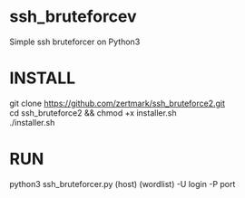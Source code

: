 # ssh_bruteforcev
Simple ssh bruteforcer on Python3                                
# INSTALL                             
git clone https://github.com/zertmark/ssh_bruteforce2.git                               
cd ssh_bruteforce2 && chmod +x installer.sh                                                       
./installer.sh                                                                            
# RUN                                                
python3 ssh_bruteforcer.py (host) (wordlist) -U login -P port 
